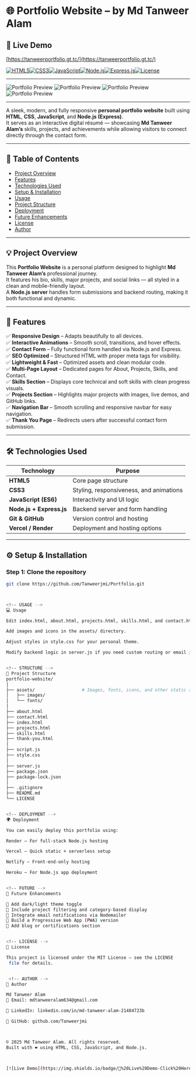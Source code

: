 # 🌐 Portfolio Website – by **Md Tanweer Alam**

## 🔗 Live Demo
[https://tanweerportfolio.gt.tc/](https://tanweerportfolio.gt.tc/)

[![HTML5](https://img.shields.io/badge/HTML5-E34F26?style=for-the-badge&logo=html5&logoColor=white)](https://developer.mozilla.org/en-US/docs/Web/HTML)[![CSS3](https://img.shields.io/badge/CSS3-1572B6?style=for-the-badge&logo=css3&logoColor=white)](https://developer.mozilla.org/en-US/docs/Web/CSS)[![JavaScript](https://img.shields.io/badge/JavaScript-F7DF1E?style=for-the-badge&logo=javascript&logoColor=black)](https://developer.mozilla.org/en-US/docs/Web/JavaScript)[![Node.js](https://img.shields.io/badge/Node.js-339933?style=for-the-badge&logo=node.js&logoColor=white)](https://nodejs.org/)[![Express.js](https://img.shields.io/badge/Express.js-000000?style=for-the-badge&logo=express&logoColor=white)](https://expressjs.com/)[![License](https://img.shields.io/badge/License-MIT-green?style=for-the-badge)](LICENSE)

---

![Portfolio Preview](assets/portfolio-homepage.png)
![Portfolio Preview](assets/portfolio-aboutpage.png)
![Portfolio Preview](assets/portfolio-projects.png)
![Portfolio Preview](assets/portfolio-skills.png)

---

A sleek, modern, and fully responsive **personal portfolio website** built using **HTML**, **CSS**, **JavaScript**, and **Node.js (Express)**.  
It serves as an interactive digital résumé — showcasing **Md Tanweer Alam’s** skills, projects, and achievements while allowing visitors to connect directly through the contact form.

---

## 📘 Table of Contents

- [Project Overview](#project-overview)
- [Features](#features)
- [Technologies Used](#technologies-used)
- [Setup & Installation](#setup--installation)
- [Usage](#usage)
- [Project Structure](#project-structure)
- [Deployment](#deployment)
- [Future Enhancements](#future-enhancements)
- [License](#license)
- [Author](#author)

---

## 💡 Project Overview

This **Portfolio Website** is a personal platform designed to highlight **Md Tanweer Alam’s** professional journey.  
It features his bio, skills, major projects, and social links — all styled in a clean and mobile-friendly layout.  
A **Node.js server** handles form submissions and backend routing, making it both functional and dynamic.

---

## 🚀 Features

✅ **Responsive Design** – Adapts beautifully to all devices.  
✅ **Interactive Animations** – Smooth scroll, transitions, and hover effects.  
✅ **Contact Form** – Fully functional form handled via Node.js and Express.  
✅ **SEO Optimized** – Structured HTML with proper meta tags for visibility.  
✅ **Lightweight & Fast** – Optimized assets and clean modular code.  
✅ **Multi-Page Layout** – Dedicated pages for About, Projects, Skills, and Contact.  
✅ **Skills Section** – Displays core technical and soft skills with clean progress visuals.  
✅ **Projects Section** – Highlights major projects with images, live demos, and GitHub links.  
✅ **Navigation Bar** – Smooth scrolling and responsive navbar for easy navigation.  
✅ **Thank You Page** – Redirects users after successful contact form submission.  

---

## 🛠️ Technologies Used

| Technology | Purpose |
|-------------|----------|
| **HTML5** | Core page structure |
| **CSS3** | Styling, responsiveness, and animations |
| **JavaScript (ES6)** | Interactivity and UI logic |
| **Node.js + Express.js** | Backend server and form handling |
| **Git & GitHub** | Version control and hosting |
| **Vercel / Render** | Deployment and hosting options |

---

## ⚙️ Setup & Installation

### Step 1: Clone the repository
```bash
git clone https://github.com/Tanweerjmi/Portfolio.git



<!-- USAGE -->
💻 Usage

Edit index.html, about.html, projects.html, skills.html, and contact.html to update content.

Add images and icons in the assets/ directory.

Adjust styles in style.css for your personal theme.

Modify backend logic in server.js if you need custom routing or email integration.


<!-- STRUCTURE -->
🧩 Project Structure
portfolio-website/
│
├── assets/                  # Images, fonts, icons, and other static assets
│   ├── images/
│   └── fonts/
│
├── about.html
├── contact.html
├── index.html
├── projects.html
├── skills.html
├── thank-you.html
│
├── script.js
├── style.css
│
├── server.js
├── package.json
├── package-lock.json
│
├── .gitignore
├── README.md
└── LICENSE


<!-- DEPLOYMENT -->
🌍 Deployment

You can easily deploy this portfolio using:

Render – For full-stack Node.js hosting

Vercel – Quick static + serverless setup

Netlify – Front-end-only hosting

Heroku – For Node.js app deployment


<!-- FUTURE -->
🧠 Future Enhancements

🚀 Add dark/light theme toggle
📸 Include project filtering and category-based display
📧 Integrate email notifications via Nodemailer
📱 Build a Progressive Web App (PWA) version
🧩 Add blog or certifications section


<!-- LICENSE -->
🪪 License

This project is licensed under the MIT License — see the LICENSE
 file for details.


 <!-- AUTHOR -->
👤 Author

Md Tanweer Alam
📧 Email: mdtanweeralam634@gmail.com

💼 LinkedIn: linkedin.com/in/md-tanweer-alam-21484723b

🐙 GitHub: github.com/Tanweerjmi



© 2025 Md Tanweer Alam. All rights reserved.
Built with ❤️ using HTML, CSS, JavaScript, and Node.js.



[![Live Demo](https://img.shields.io/badge/🔗%20Live%20Demo-Click%20Here-brightgreen?style=for-the-badge)](https://tanweerportfolio.gt.tc/)

